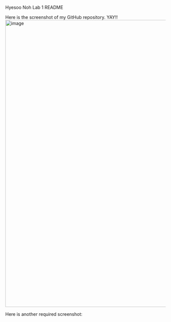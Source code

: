 Hyesoo Noh Lab 1 README

Here is the screenshot of my GitHub repository. YAY!!
<img width="1440" height="900" alt="image" src="https://github.com/user-attachments/assets/42deab43-0e97-4ae5-8e7d-aada71c70c01" />

Here is another required screenshot:
